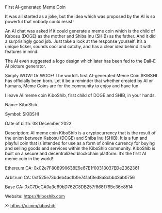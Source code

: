 First AI-generated Meme Coin

It was all started as a joke, but the idea which was proposed by the AI is so powerful that nobody could resist!

An AI chat was asked if it could generate a meme coin which is the child of Kabosu (DOGE) as the mother and Shiba Inu (SHIB) as the father. And it did a surprisingly good job. Just take a look at the response yourself. It’s a unique ticker, sounds cool and catchy, and has a clear idea behind it with features in mind.

The AI even suggested a logo design which later has been fed to the Dall-E AI picture generator.

Simply WOW! Or WOOF! The world’s first AI-generated Meme Coin $KIBSHI has officially been born. Let it be a reminder that whether created by AI or humans, Meme Coins are for the community to enjoy and have fun.

I leave AI meme coin KiboShib, first child of DOGE and SHIB, in your hands.

Name: KiboShib

Symbol: $KIBSHI

Date of birth: 08 December 2022

Description: AI meme coin KiboShib is a cryptocurrency that is the result of the union between Kabosu (DOGE) and Shiba Inu (SHIB). It is a fun and playful coin that is intended for use as a form of online currency for buying and selling goods and services within the KiboShib community. KiboShib is built on a secure and decentralized blockchain platform. It’s the first AI meme coin in the world!

Ethereum CA: 0x02e7F808990638E9e67E1f00313037EDe2362361

Arbitrum CA: 0xf525e73bdeb4ac1b0e741af3ed8a8cbb43ab0756

Base CA: 0xC7DcCA0a3e69bD762C8DB257f868f76Be36c8514

Website: https://kiboshib.com

X: https://x.com/kiboshib
